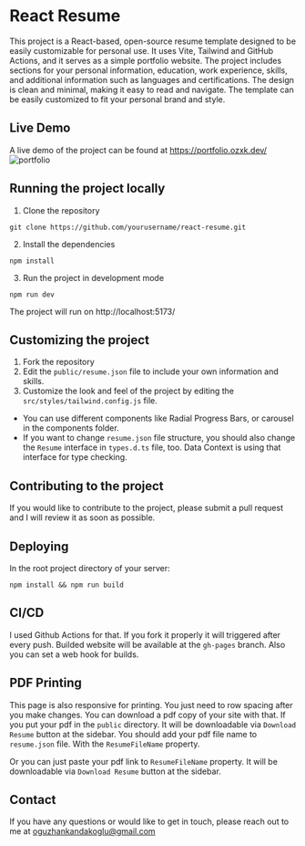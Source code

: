 # React Resume

This project is a React-based, open-source resume template designed to be easily customizable for personal use. It uses Vite, Tailwind and GitHub Actions, and it serves as a simple portfolio website. The project includes sections for your personal information, education, work experience, skills, and additional information such as languages and certifications. The design is clean and minimal, making it easy to read and navigate. The template can be easily customized to fit your personal brand and style.

## Live Demo

A live demo of the project can be found at https://portfolio.ozxk.dev/
![portfolio](https://user-images.githubusercontent.com/47363718/214532494-9220d02b-dd39-4d27-9bbd-2c4910fd8803.png)

## Running the project locally

1. Clone the repository

```
git clone https://github.com/yourusername/react-resume.git
```

2. Install the dependencies

```
npm install
```

3. Run the project in development mode

```
npm run dev
```

The project will run on http://localhost:5173/

## Customizing the project

1. Fork the repository
2. Edit the `public/resume.json` file to include your own information and skills.
3. Customize the look and feel of the project by editing the `src/styles/tailwind.config.js` file.

- You can use different components like Radial Progress Bars, or carousel in the components folder.
- If you want to change `resume.json` file structure, you should also change the `Resume` interface in `types.d.ts` file, too. Data Context is using that interface for type checking.

## Contributing to the project

If you would like to contribute to the project, please submit a pull request and I will review it as soon as possible.

## Deploying

In the root project directory of your server:

```
npm install && npm run build
```

## CI/CD

I used Github Actions for that. If you fork it properly it will triggered after every push. Builded website will be available at the `gh-pages` branch.
Also you can set a web hook for builds.

## PDF Printing

This page is also responsive for printing. You just need to row spacing after you make changes. You can download a pdf copy of your site with that. If you put your pdf in the `public` directory. It will be downloadable via `Download Resume` button at the sidebar. You should add your pdf file name to `resume.json` file. With the `ResumeFileName` property.

Or you can just paste your pdf link to `ResumeFileName` property. It will be downloadable via `Download Resume` button at the sidebar.

## Contact

If you have any questions or would like to get in touch, please reach out to me at oguzhankandakoglu@gmail.com
